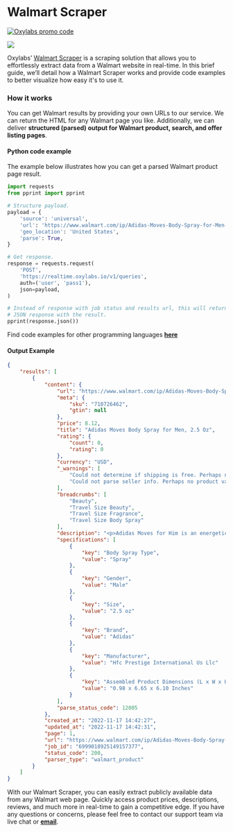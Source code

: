 # Walmart Scraper

[![Oxylabs promo code](https://user-images.githubusercontent.com/129506779/250792357-8289e25e-9c36-4dc0-a5e2-2706db797bb5.png)](https://oxylabs.go2cloud.org/aff_c?offer_id=7&aff_id=877&url_id=112)

[![](https://dcbadge.vercel.app/api/server/eWsVUJrnG5)](https://discord.gg/GbxmdGhZjq)

Oxylabs’ [Walmart Scraper](https://oxy.yt/uasu) is a scraping solution that allows you to effortlessly extract data from a Walmart website in real-time.
In this brief guide, we’ll detail how a Walmart Scraper works and provide code examples to better visualize how easy it's to use it.

### How it works

You can get Walmart results by providing your own URLs to our service. We can return the HTML for any Walmart page you like. Additionally, we can deliver **structured (parsed) output for Walmart product, search, and offer listing pages**.

#### Python code example

The example below illustrates how you can get a parsed Walmart product page result.

```python
import requests
from pprint import pprint

# Structure payload.
payload = {
    'source': 'universal',
    'url': 'https://www.walmart.com/ip/Adidas-Moves-Body-Spray-for-Men-2-5-Oz/710726462',
    'geo_location': 'United States',
    'parse': True,
}

# Get response.
response = requests.request(
    'POST',
    'https://realtime.oxylabs.io/v1/queries',
    auth=('user', 'pass1'),
    json=payload,
)

# Instead of response with job status and results url, this will return the
# JSON response with the result.
pprint(response.json())
```

Find code examples for other programming languages [**here**](https://github.com/oxylabs/walmart-scraper/tree/main/code%20examples)

#### Output Example
```json
{
    "results": [
        {
            "content": {
                "url": "https://www.walmart.com/ip/Adidas-Moves-Body-Spray-for-Men-2-5-Oz/710726462",
                "meta": {
                    "sku": "710726462",
                    "gtin": null
                },
                "price": 8.12,
                "title": "Adidas Moves Body Spray for Men, 2.5 Oz",
                "rating": {
                    "count": 0,
                    "rating": 0
                },
                "currency": "USD",
                "_warnings": [
                    "Could not determine if shipping is free. Perhaps no product variant is selected.",
                    "Could not parse seller info. Perhaps no product variant is selected."
                ],
                "breadcrumbs": [
                    "Beauty",
                    "Travel Size Beauty",
                    "Travel Size Fragrance",
                    "Travel Size Body Spray"
                ],
                "description": "<p>Adidas Moves for Him is an energetic, aromatic Fougere fragrance. It is invigorating, stimulating, and crisp for all the ways you play. Top notes of the men's fragrance include fresh green apple, anise, Italian parsley, peppermint, mandarin and black peppercorn. Heart notes include cedarwood, musk, lavender, and jasmine. Base notes include muguet, sandalwood, oakmoss, and thyme. Adidas Moves for Him: -Energetic and aromatic -Lasts longer than traditional applications -Provides all-day confidence</p>",
                "specifications": [
                    {
                        "key": "Body Spray Type",
                        "value": "Spray"
                    },
                    {
                        "key": "Gender",
                        "value": "Male"
                    },
                    {
                        "key": "Size",
                        "value": "2.5 oz"
                    },
                    {
                        "key": "Brand",
                        "value": "Adidas"
                    },
                    {
                        "key": "Manufacturer",
                        "value": "Hfc Prestige International Us Llc"
                    },
                    {
                        "key": "Assembled Product Dimensions (L x W x H)",
                        "value": "0.98 x 6.65 x 6.10 Inches"
                    }
                ],
                "parse_status_code": 12005
            },
            "created_at": "2022-11-17 14:42:27",
            "updated_at": "2022-11-17 14:42:31",
            "page": 1,
            "url": "https://www.walmart.com/ip/Adidas-Moves-Body-Spray-for-Men-2-5-Oz/710726462",
            "job_id": "6999018925149157377",
            "status_code": 200,
            "parser_type": "walmart_product"
        }
    ]
}
```

With our Walmart Scraper, you can easily extract publicly available data from any Walmart web page. Quickly access product prices, descriptions, reviews, and much more in real-time to gain a competitive edge.
If you have any questions or concerns, please feel free to contact our support team via live chat or [**email**](mailto:support@oxylabs.io).
